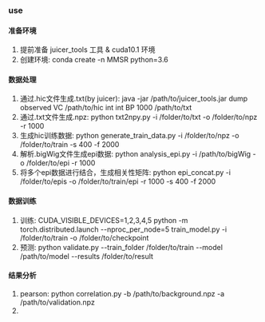### use
#### 准备环境
1. 提前准备 juicer_tools 工具 & cuda10.1 环境
2. 创建环境: conda create -n MMSR python=3.6
#### 数据处理
1. 通过.hic文件生成.txt(by juicer): java -jar /path/to/juicer_tools.jar dump observed VC /path/to/hic int int BP 1000 /path/to/txt
2. 通过.txt文件生成.npz: python txt2npy.py -i /folder/to/txt -o /folder/to/npz -r 1000
3. 生成hic训练数据: python generate_train_data.py -i /folder/to/npz -o /folder/to/train -s 400 -f 2000
4. 解析.bigWig文件生成epi数据: python analysis_epi.py -i /path/to/bigWig -o /folder/to/epi -r 1000
5. 将多个epi数据进行结合，生成相关性矩阵: python epi_concat.py -i /folder/to/epis -o /folder/to/train/epi -r 1000 -s 400 -f 2000
#### 数据训练
1. 训练: CUDA_VISIBLE_DEVICES=1,2,3,4,5 python -m torch.distributed.launch --nproc_per_node=5 train_model.py -i /folder/to/train -o /folder/to/checkpoint
2. 预测: python validate.py --train_folder /folder/to/train --model /path/to/model --results /folder/to/result
#### 结果分析
1. pearson: python correlation.py -b /path/to/background.npz -a /path/to/validation.npz
2. 